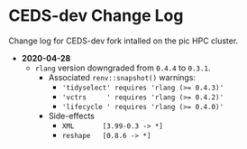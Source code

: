 # CEDS-dev Change Log
Change log for CEDS-dev fork intalled on the pic HPC cluster.

* **2020-04-28**
  * `rlang` version downgraded from `0.4.4` to `0.3.1`.
    * Associated `renv::snapshot()` warnings:
      * `'tidyselect' requires 'rlang (>= 0.4.3)'`
      * `'vctrs     ' requires 'rlang (>= 0.4.2)'`
      * `'lifecycle ' requires 'rlang (>= 0.4.0)'`
    * Side-effects
      * `XML       [3.99-0.3 -> *]`
      * `reshape   [0.8.6 -> *]`
